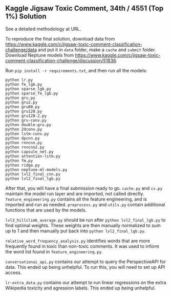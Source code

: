 ## Kaggle Jigsaw Toxic Comment, 34th / 4551 (Top 1%) Solution

See a detailed methodology at URL.

To reproduce the final solution, download data from https://www.kaggle.com/c/jigsaw-toxic-comment-classification-challenge/data and put it in `data` folder, make a `cache` and `submit` folder. Download Neptune models from https://www.kaggle.com/c/jigsaw-toxic-comment-classification-challenge/discussion/51836.

 Run `pip install -r requirements.txt`, and then run all the models:

```
python lr.py
python fe_lgb.py
python sparse_lgb.py
python sparse_fe_lgb.py
python gru.py
python gru2.py
python gru80.py
python gru128.py
python gru128-2.py
python gru-conv.py
python double-gru.py
python 2dconv.py
python lstm-conv.py
python dpcnn.py
python rnncnn.py
python rnncnn2.py
python capsule_net.py
python attention-lstm.py
python fm.py
python ridge.py
python neptune-ml-models.py
python lvl2_final_cnn.py
python lvl2_final_lgb.py
```

After that, you will have a final submission ready to go. `cache.py` and `cv.py` maintain the model run layer and are imported, not called directly. `feature_engineering.py` contains all the feature engineering, and is imported and run as needed. `preprocess.py` and `utils.py` contain additional functions that are used by the models.

`lvl3_hillclimb_average.py` should be run after `python lvl2_final_lgb.py` to find optimal weights. These weights are then manually normalized to sum up to 1 and then manually put back into `python lvl2_final_lgb.py`.

`relative_word_frequency_analysis.py` identifies words that are more frequently found in toxic than non-toxic comments. It was used to inform the word list found in `feature_engineering.py`.

`conversationai_api.py` contains our attempt to query the PerspectiveAPI for data. This ended up being unhelpful. To run this, you will need to set up API access.

`lr-extra_data.py` contains our attempt to run linear regressions on the extra Wikipedia toxicity and agression labels. This ended up being unhelpful.
